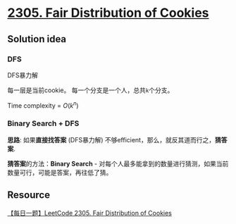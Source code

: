 # [2305. Fair Distribution of Cookies](https://leetcode.com/problems/fair-distribution-of-cookies/)

## Solution idea

### DFS

DFS暴力解

每一层是当前cookie。 每一个分支是一个人，总共`k`个分支。

Time complexity = $O(k^n)$

### Binary Search + DFS

**思路**: 如果**直接找答案** (DFS暴力解) 不够efficient，那么，就反其道而行之，**猜答案**.

**猜答案**的方法：**Binary Search** - 对每个人最多能拿到的数量进行猜测，如果当前数量可行，可能是答案，再往低了猜。

## Resource

[【每日一题】LeetCode 2305. Fair Distribution of Cookies](https://www.youtube.com/watch?v=tAIzu_MWa8U&t=840s)